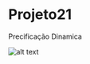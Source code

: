 # Projeto21
Precificação Dinamica

![alt text](https://github.com/rodfloripa/Projeto21/edit/main/img.png?raw=true)
